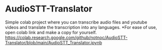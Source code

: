 # AudioSTT-Translator
Simple colab project where you can transcribe audio files and youtube videos and translate the transcription into any languages.
*For ease of use, open colab link and make a copy for yourself.
https://colab.research.google.com/github/notnoc/AudioSTT-Translator/blob/main/AudioSTT_Translator.ipynb
